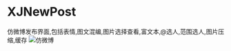 # XJNewPost
仿微博发布界面,包括表情,图文混编,图片选择查看,富文本,@选人,范围选人,图片压缩,缓存
![仿微博](https://github.com/jxshunqiziran/XJNewPost/blob/master/newPost.gif)
